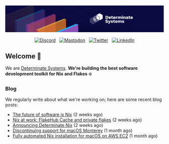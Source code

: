 <p align="center">
  <a href="https://determinate.systems" target="_blank"><img src="https://raw.githubusercontent.com/determinatesystems/.github/main/.github/banner.jpg"></a>
</p>
<p align="center">
  &nbsp;<a href="https://determinate.systems/discord" target="_blank"><img alt="Discord" src="https://img.shields.io/discord/1116012109709463613?style=for-the-badge&logo=discord&logoColor=%23ffffff&label=Discord&labelColor=%234253e8&color=%23e4e2e2"></a>&nbsp;
  &nbsp;<a href="https://hachyderm.io/@determinatesystems" target="_blank"><img alt="Mastodon" src="https://img.shields.io/badge/Mastodon-6468fa?style=for-the-badge&logo=mastodon&logoColor=%23ffffff"></a>&nbsp;
  &nbsp;<a href="https://twitter.com/DeterminateSys" target="_blank"><img alt="Twitter" src="https://img.shields.io/badge/Twitter-303030?style=for-the-badge&logo=x&logoColor=%23ffffff"></a>&nbsp;
  &nbsp;<a href="https://www.linkedin.com/company/determinate-systems" target="_blank"><img alt="LinkedIn" src="https://img.shields.io/badge/LinkedIn-1667be?style=for-the-badge&logo=linkedin&logoColor=%23ffffff"></a>&nbsp;
</p>

## Welcome 👋

We are [Determinate Systems](https://determinate.systems).
**We're building the best software development toolkit for Nix and Flakes** ❄️

### Blog 

We regularly write about what we're working on; here are some recent blog posts:


- [The future of software is Nix](https://determinate.systems/posts/the-future-is-nix/) (2 weeks ago)
- [Nix at work: FlakeHub Cache and private flakes](https://determinate.systems/posts/flakehub-cache-and-private-flakes/) (2 weeks ago)
- [Announcing Determinate Nix](https://determinate.systems/posts/announcing-determinate-nix/) (2 weeks ago)
- [Discontinuing support for macOS Monterey](https://determinate.systems/posts/nix-installer-macos-12-monterey/) (1 month ago)
- [Fully automated Nix installation for macOS on AWS EC2](https://determinate.systems/posts/unattended-nix-install-macos-aws-ec2/) (1 month ago)
